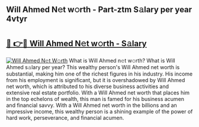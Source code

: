 ## Will Ahmed N𝚎t w𝚘rth - Part-ztm S𝚊lary per year 4vtyr

# <h2><a href="http://gc0hg9.nevu.top/?p=Will+Ahmed">🔗 👉🔴 Will Ahmed N𝚎t w𝚘rth - S𝚊lary</a></h2>

[![Will Ahmed N𝚎t W𝚘rth](https://i.imgur.com/Oavwk0R.jpeg)](http://gc0hg9.nevu.top/?p=Will+Ahmed)
What is Will Ahmed n𝚎t w𝚘rth? What is Will Ahmed s𝚊lary per year?
This wealthy person's Will Ahmed net worth is substantial, making him one of the richest figures in his industry. His income from his employment is significant, but it is overshadowed by Will Ahmed net worth, which is attributed to his diverse business activities and extensive real estate portfolio. With a Will Ahmed net worth that places him in the top echelons of wealth, this man is famed for his business acumen and financial savvy. With a Will Ahmed net worth in the billions and an impressive income, this wealthy person is a shining example of the power of hard work, perseverance, and financial acumen.
